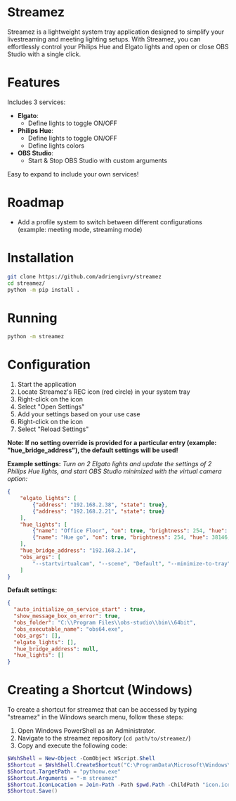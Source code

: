 # Streamez
Streamez is a lightweight system tray application designed to simplify your livestreaming and meeting lighting setups. With Streamez, you can effortlessly control your Philips Hue and Elgato lights and open or close OBS Studio with a single click.

# Features
Includes 3 services:
  - **Elgato**:
    - Define lights to toggle ON/OFF
  - **Philips Hue**:
    - Define lights to toggle ON/OFF
    - Define lights colors
  - **OBS Studio**:
    - Start & Stop OBS Studio with custom arguments

Easy to expand to include your own services!

# Roadmap
- Add a profile system to switch between different configurations (example: meeting mode, streaming mode)

# Installation
```bash
git clone https://github.com/adriengivry/streamez
cd streamez/
python -m pip install .
```

# Running
```bash
python -m streamez
```

# Configuration
1. Start the application
2. Locate Streamez's REC icon (red circle) in your system tray
3. Right-click on the icon
4. Select "Open Settings"
5. Add your settings based on your use case
6. Right-click on the icon
7. Select "Reload Settings"

**Note: If no setting override is provided for a particular entry (example: "hue_bridge_address"), the default settings will be used!**

**Example settings:** *Turn on 2 Elgato lights and update the settings of 2 Philips Hue lights, and start OBS Studio minimized with the virtual camera option:*
```json
{
    "elgato_lights": [
        {"address": "192.168.2.38", "state": true},
        {"address": "192.168.2.21", "state": true}
    ],
    "hue_lights": [
        {"name": "Office Floor", "on": true, "brightness": 254, "hue": 38146, "saturation": 7},
        {"name": "Hue go", "on": true, "brightness": 254, "hue": 38146, "saturation": 7}
    ],
    "hue_bridge_address": "192.168.2.14",
    "obs_args": [
        "--startvirtualcam", "--scene", "Default", "--minimize-to-tray", "--disable-shutdown-check", "--disable-updater"
    ]
}
```

**Default settings:**
```json
{
  "auto_initialize_on_service_start" : true,
  "show_message_box_on_error": true,
  "obs_folder": "C:\\Program Files\\obs-studio\\bin\\64bit",
  "obs_executable_name": "obs64.exe",
  "obs_args": [],
  "elgato_lights": [],
  "hue_bridge_address": null,
  "hue_lights": []
}
```


# Creating a Shortcut (Windows)
To create a shortcut for streamez that can be accessed by typing "streamez" in the Windows search menu, follow these steps:

1. Open Windows PowerShell as an Administrator.
2. Navigate to the streamez repository (`cd path/to/streamez/`)
3. Copy and execute the following code:
```powershell
$WshShell = New-Object -ComObject WScript.Shell
$Shortcut = $WshShell.CreateShortcut("C:\ProgramData\Microsoft\Windows\Start Menu\Programs\Streamez.lnk")
$Shortcut.TargetPath = "pythonw.exe"
$Shortcut.Arguments = "-m streamez"
$Shortcut.IconLocation = Join-Path -Path $pwd.Path -ChildPath "icon.ico"
$Shortcut.Save()
```

